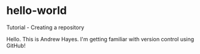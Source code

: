# hello-world
Tutorial - Creating a repository

Hello. This is Andrew Hayes. I'm getting familiar with version control using GitHub!
